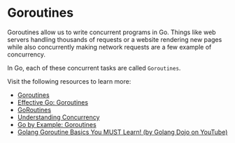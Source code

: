 # Goroutines

Goroutines allow us to write concurrent programs in Go. Things like web servers handling thousands of requests or a website rendering new pages while also concurrently making network requests are a few example of concurrency.

In Go, each of these concurrent tasks are called `Goroutines`.

Visit the following resources to learn more:

- [Goroutines](https://go.dev/tour/concurrency/1)
- [Effective Go: Goroutines](https://go.dev/doc/effective_go#goroutines)
- [GoRoutines](https://www.youtube.com/watch?v=LvgVSSpwND8)
- [Understanding Concurrency](https://www.youtube.com/watch?v=V-0ifUKCkBI)
- [Go by Example: Goroutines](https://gobyexample.com/goroutines)
- [Golang Goroutine Basics You MUST Learn! (by Golang Dojo on YouTube)](https://youtu.be/oHIbeTmmTaA)
